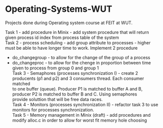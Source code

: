 # Operating-Systems-WUT  
Projects done during Operating system course at FEIT at WUT.  
  
Task 1 - add procedure in Minix - add system procedure that will return given process id index from process  table of the system  
Task 2 - process scheduling - add group attribute to processes - higher must be able to have longer time to work. Implement 2 procedure  
- do_changegroup - to allow for the change of the group of a process  
- do_changeproc - to allow for the chenge in proportion between time given to process from group 0 and group 1  
Task 3 - Semaphores (processes synchronization I) - create 2 producents (p1 and p2) and 3 consumers thread. Each consumer matched  
to one buffer (queue). Producer P1 is matched to buffer A and B, producer P2 is matched to buffer B and C. Using semaphores  
provide soluttion that will be free data races.  
Task 4 - Monitors (processes synchronization II) - refactor task 3 to use monitors for processes synchronization.  
Task 5 - Memory management in Minix (draft) - add procedures and modify alloc.c in order to allow for worst fit memory hole choosing  
